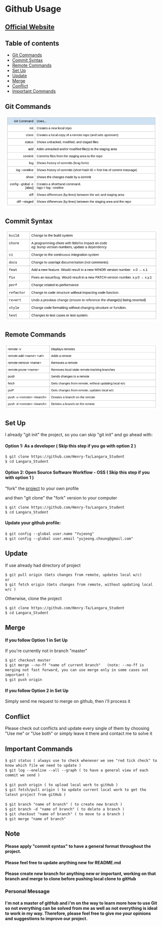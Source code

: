 # Github Usage

## [Official Website](https://langarastudent.herokuapp.com/)

## Table of contents
* [Git Commands](#git-commands)
* [Commit Syntax](#commit-syntax)
* [Remote Commands](#remote-commands)
* [Set Up](#set-up)
* [Update](#update)
* [Merge](#merge)
* [Conflict](#conflict)
* [Important Commands](#important-commands)

## Git Commands
![](./screenshot/git_basic_commands.png)

## Commit Syntax
![](./screenshot/commits_syntax.png)

## Remote Commands
![](./screenshot/remote_commands.png)

## Set Up

I already "git init" the project, so you can skip "git init" and go ahead with: 

#### Option 1: As a developer ( Skip this step if you go with option 2 ) 

```
$ git clone https://github.com/Henry-Ta/Langara_Student
$ cd Langara_Student
```

#### Option 2: Open Source Software Workflow - OSS ( Skip this step if you with option 1 )

"fork" the [project](https://github.com/Henry-Ta/Langara_Student) to your own profile

and then "git clone" the "fork" version to your computer

```
$ git clone https://github.com/Henry-Ta/Langara_Student
$ cd Langara_Student
```

#### Update your github profile:

```
$ git config --global user.name "Yujeong"
$ git config --global user.email "yujeong.choung@gmail.com"
```

## Update

If use already had directory of project

```
$ git pull origin (Gets changes from remote, updates local w/c)
or
$ git fetch origin (Gets changes from remote, without updating local w/c )
```
Otherwise, clone the project

```
$ git clone https://github.com/Henry-Ta/Langara_Student
$ cd Langara_Student
```

## Merge
#### If you follow Option 1 in Set Up

If you're currently not in branch "master"

```
$ git checkout master
$ git merge --no-ff "name of current branch"   (note: --no-ff is merging not fast forward, you can use merge only in some cases not important )
$ git push origin
```

#### If you follow Option 2 in Set Up
Simply send me request to merge on github, then i'll process it

## Conflict 

Please check out conflicts and update every single of them by choosing "Use me" or "Use both" or simply leave it there and contact me to solve it

## Important Commands

```
$ git status ( always use to check whenever we see "red tick check" to know which file we need to update )
$ git log --oneline --all --graph ( to have a general view of each commit we send )

$ git push origin ( to upload local work to gitHub )
$ git fetch/pull origin ( to update current local work to get the latest project from gitHub )

$ git branch "name of branch" ( to create new branch )
$ git branch -d "name of branch" ( to delete a branch )
$ git checkout "name of branch" ( to move to a branch )
$ git merge "name of branch"
```

## Note

#### Please apply "commit syntax" to have a general format throughout the project.
#### Please feel free to update anything new for README.md
#### Please create new branch for anything new or important, working on that branch and merge to clone before pushing local clone to gitHub

### Personal Message

#### I'm not a master of gitHub and i'm on the way to learn more how to use Git so not everything can be solved from me as well as not everything is ideal to work in my way. Therefore, please feel free to give me your opinions and suggestions to improve our project.
